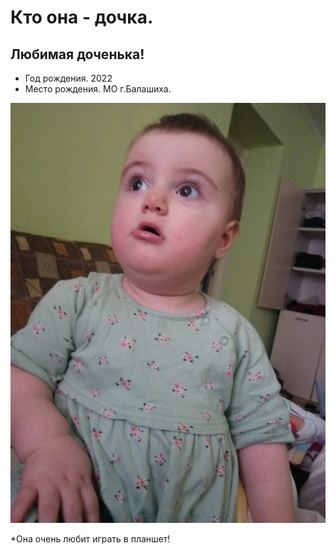 # Кто она - дочка.

## Любимая доченька!

* Год рождения. 2022
* Место рождения. МО г.Балашиха.

![Привет,это Кумсият!](Кумсият.jpeg)

*Она очень любит играть в планшет!
